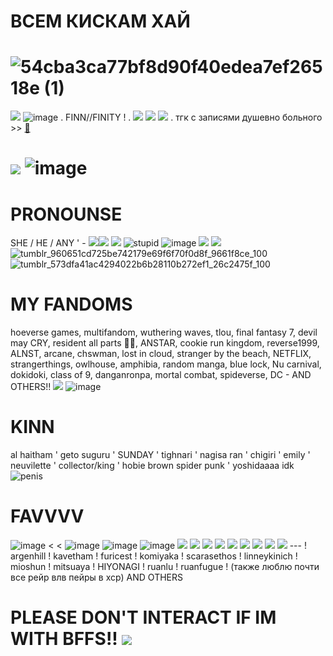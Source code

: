 # ВСЕМ КИСКАМ ХАЙ  
# ![54cba3ca77bf8d90f40edea7ef26518e (1)](https://github.com/user-attachments/assets/dc49cf79-de7d-4982-adc7-eccf81610ead)
![](https://64.media.tumblr.com/f736d8288be5a81f8c18956b24cdce32/d079a0eca9d11bc3-68/s100x200/dce0af431d358cd9e64e8d76a87d1541cebc1e58.gifv) ![image](https://github.com/user-attachments/assets/3af9797b-2018-407c-9bef-b65c26850e85) . FINN//FINITY !  . ![](https://64.media.tumblr.com/aa6df5045151b4c8314fcc2318cb5ed1/461cc38b10614ee7-62/s75x75_c1/b75646130aae60c29337ed512da92919aecb1c78.gifv) ![](https://64.media.tumblr.com/52d3b7e91b3af58d3cfa5ead417eee48/ced80b15706aa269-42/s250x400/7871e07bbebaf90ad5c0416c265742dacee2088f.gifv) ![](https://64.media.tumblr.com/f48d760e1a9f57eec987f6b878ccfc96/1925423831a33610-6c/s75x75_c1/d57771a61f134db3a85d9370c0906fd3074a4493.gifv) . тгк с записями душевно больного >> [🍓](https://t.me/L0stinyourIris ) 
# ![](https://komarev.com/ghpvc/?username=FINNitys&color=blue&style=for-the-badge&label=HAII+HAWWOO!) ![image](https://github.com/user-attachments/assets/0dc9f630-b7ed-4220-8b34-cc8a3039afb5)                                                                                                                                                
# PRONOUNSE  
SHE / HE / ANY  ' -  ![](https://64.media.tumblr.com/abb10af1df427b2cc8a5914829b0a1c0/00fb8ddee1cc3f2b-a3/s75x75_c1/e83f2d16da79aab0280539d3a6cd135399c3b6f9.gifv)![](https://64.media.tumblr.com/803987cfd4c4f065e7bcf9edabf6d189/17390c1c19cc6c29-76/s75x75_c1/a97a39f4328f8856db801c4e1a939511e15e0f98.gifv)  ![](https://64.media.tumblr.com/26f69c621842612c8a907cfd1fd3be87/e018519d595eb0b7-8c/s75x75_c1/21661e5a0c041ad11e73d1c1ba22a383fd218851.gifv) ![stupid](https://github.com/user-attachments/assets/2958ef86-f30e-4a16-a284-9d5450d469b3)
 ![image](https://github.com/user-attachments/assets/90ed55e8-44a3-46ef-b3d3-4b93d703097d) ![](https://64.media.tumblr.com/acdb64e755a066c2c0b2d5c5a324580d/5f9ed5b1378f8ada-45/s100x200/cda82deb8fe92fb538d4b99672c4c05991d0dc21.pnj) ![](https://64.media.tumblr.com/b5a876687463ce1a9996727af3e6ab3c/3ed0a247c1f0a4cb-f3/s100x200/efccbae1865167574242339b036b6626d7063f19.gifv) ![tumblr_960651cd725be742179e69f6f70f0d8f_9661f8ce_100](https://github.com/user-attachments/assets/da334b74-e940-4213-9c9c-9a8365a7635e)
![tumblr_573dfa41ac4294022b6b28110b272ef1_26c2475f_100](https://github.com/user-attachments/assets/a3336b2b-296c-48bb-8f65-5647206dd2f7) 

# MY FANDOMS 
hoeverse games, multifandom, wuthering waves, tlou, final fantasy 7, devil may CRY, resident all parts 🤍🤍, ANSTAR, cookie run kingdom, reverse1999, ALNST, arcane, chswman, lost in cloud, stranger by the beach, NETFLIX, strangerthings, owlhouse, amphibia, random manga, blue lock, Nu carnival, dokidoki, class of 9, danganronpa, mortal combat, spideverse, DC - AND OTHERS!! ![](https://64.media.tumblr.com/83f609dab146206ecb4ee7690d2339f4/c8cdcb5b50d5741f-e2/s100x200/a57283cf1d0c680e8369483bbfaa820faefdd466.gifv) ![image](https://github.com/user-attachments/assets/39cd9fa8-642e-4047-9dc6-c651b6a9f5c2) 


# KINN
al haitham ' geto suguru ' SUNDAY ' tighnari ' nagisa ran ' chigiri ' emily ' neuvilette ' collector/king ' hobie brown spider punk ' yoshidaaaa  idk ![penis](https://github.com/user-attachments/assets/95460ac7-f801-418a-88fd-3239455470ca) 



# FAVVVV 
![image](https://github.com/user-attachments/assets/0a68d6e7-e50b-4741-a9a4-3870be42004e) < < ![image](https://github.com/user-attachments/assets/9b5da588-75a6-48db-96c4-2a7cf73c9a76) ![image](https://github.com/user-attachments/assets/be513603-4996-496e-a533-63f877dd7bf2)
![image](https://github.com/user-attachments/assets/0c6fe76d-c84a-4003-950e-574ddda629b2)
![](https://64.media.tumblr.com/8d4542677651c27eeb78d37d90baa3cd/a275af98f60f2295-3e/s250x400/8c76c475a551b5ab5b93f6e8173d0b530cbad0db.gifv)
![](https://64.media.tumblr.com/0fa4779c65798772d92035f4d65e436e/a275af98f60f2295-fd/s250x400/90ce6b29422177617cfeded7cbf1c91dd183a18e.gifv) ![](https://64.media.tumblr.com/658fc35774bd2aa182dee864099764bc/3d80be896f3a3b56-c7/s100x200/1082a9ef6fa8f76a592ca0b6dfc54c36561f0f68.gifv)
![](https://64.media.tumblr.com/30b67a9beedd2f7f06cab3994bacc916/7b1a232135d766dc-e3/s100x200/2539ef03b7949fa69b6c83b888644857ab576382.pnj)
![](https://64.media.tumblr.com/fefb68b3e584878d213ef33207193dd2/d13331d3d6518875-70/s100x200/31dc1ae9546dba6b93411969a193c2695ec0c71a.pnj)
![](https://64.media.tumblr.com/3b1bb20e1b0974777a638f91ab988642/aa3450e73c80eefc-85/s100x200/1b87e7cb97f483cbb6b99b04fcae028b00489065.gifv)   ![](https://64.media.tumblr.com/555771d47537881962e1086fa5f0cdce/3ed0a247c1f0a4cb-e0/s100x200/33aaefe5d8057d989667130602f9ae38877578b2.pnj) ![](https://64.media.tumblr.com/4f6482c28dcd655474c35016568c2614/eb944e06e4e7a5c5-16/s100x200/5502406862452be0616c905213916d2666bf1c5a.gifv) ![](https://64.media.tumblr.com/742b8e554e3f882a0b4fb1e2809cc990/a5fb0a01d05599b0-17/s100x200/e54c06a29b80f449ed7182798c6ebe9e5a8dda2c.pnj)
--- ! argenhill ! kavetham ! furicest ! komiyaka ! scarasethos ! linneykinich ! mioshun ! mitsuaya ! HIYONAGI ! ruanlu ! ruanfugue ! (также люблю почти все рейр влв пейры в хср)
AND OTHERS
 

# PLEASE DON'T INTERACT IF IM WITH BFFS!! ![](https://github.com/user-attachments/assets/5d18ef17-29ff-4aae-9830-d41f1be00c59) 
